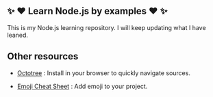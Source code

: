 ## :sparkles: :heart: Learn Node.js by examples :heart: :sparkles:

This is my Node.js learning repository.
I will keep updating what I have leaned.

## Other resources

* [Octotree](https://github.com/buunguyen/octotree) : Install in your browser to quickly navigate sources.

* [Emoji Cheat Sheet](http://www.emoji-cheat-sheet.com/) : Add emoji to your project.
